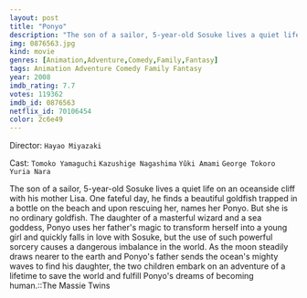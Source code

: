 ```yaml
---
layout: post
title: "Ponyo"
description: "The son of a sailor, 5-year-old Sosuke lives a quiet life on an oceanside cliff with his mother Lisa. One fateful day, he finds a beautiful goldfish trapped in a bottle on the beach and upon rescuing her, names her Ponyo. But she is no ordinary goldfish. The daughter of a masterful wizard and a sea goddess, Ponyo uses her father's magic to transform herself into a young girl and quickly falls in love with Sosuke, but the use of such powerf.."
img: 0876563.jpg
kind: movie
genres: [Animation,Adventure,Comedy,Family,Fantasy]
tags: Animation Adventure Comedy Family Fantasy 
year: 2008
imdb_rating: 7.7
votes: 119362
imdb_id: 0876563
netflix_id: 70106454
color: 2c6e49
---
```

Director: `Hayao Miyazaki`  

Cast: `Tomoko Yamaguchi` `Kazushige Nagashima` `Yûki Amami` `George Tokoro` `Yuria Nara` 

The son of a sailor, 5-year-old Sosuke lives a quiet life on an oceanside cliff with his mother Lisa. One fateful day, he finds a beautiful goldfish trapped in a bottle on the beach and upon rescuing her, names her Ponyo. But she is no ordinary goldfish. The daughter of a masterful wizard and a sea goddess, Ponyo uses her father's magic to transform herself into a young girl and quickly falls in love with Sosuke, but the use of such powerful sorcery causes a dangerous imbalance in the world. As the moon steadily draws nearer to the earth and Ponyo's father sends the ocean's mighty waves to find his daughter, the two children embark on an adventure of a lifetime to save the world and fulfill Ponyo's dreams of becoming human.::The Massie Twins